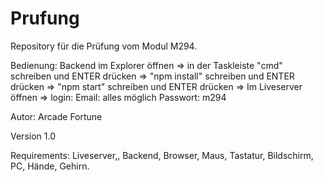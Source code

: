 # Prufung 
Repository für die Prüfung vom Modul M294.


Bedienung: Backend im Explorer öffnen => in der Taskleiste "cmd" schreiben und ENTER drücken => "npm install" schreiben und ENTER drücken => "npm start" schreiben und ENTER drücken => Im Liveserver öffnen => login: Email: alles möglich Passwort: m294


Autor: Arcade Fortune


Version 1.0


Requirements: Liveserver,, Backend, Browser, Maus, Tastatur, Bildschirm, PC, Hände, Gehirn.
